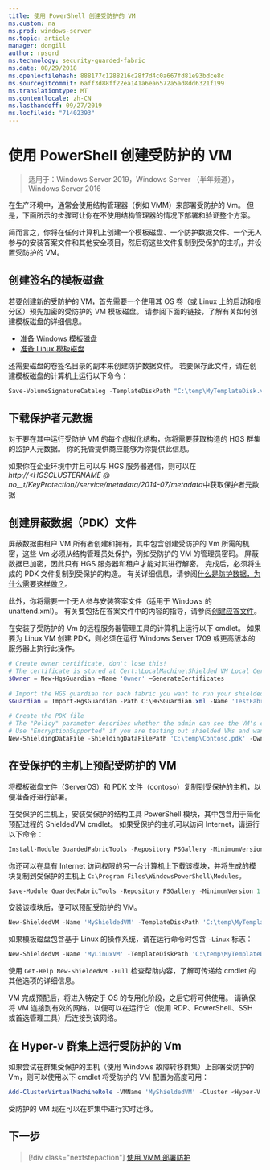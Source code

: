 ```yaml
---
title: 使用 PowerShell 创建受防护的 VM
ms.custom: na
ms.prod: windows-server
ms.topic: article
manager: dongill
author: rpsqrd
ms.technology: security-guarded-fabric
ms.date: 08/29/2018
ms.openlocfilehash: 888177c1288216c28f7d4c0a667fd81e93bdce8c
ms.sourcegitcommit: 6aff3d88ff22ea141a6ea6572a5ad8dd6321f199
ms.translationtype: MT
ms.contentlocale: zh-CN
ms.lasthandoff: 09/27/2019
ms.locfileid: "71402393"
---
```

# <a name="create-a-shielded-vm-using-powershell"></a>使用 PowerShell 创建受防护的 VM

>适用于：Windows Server 2019，Windows Server （半年频道），Windows Server 2016

在生产环境中，通常会使用结构管理器（例如 VMM）来部署受防护的 Vm。 但是，下面所示的步骤可让你在不使用结构管理器的情况下部署和验证整个方案。

简而言之，你将在任何计算机上创建一个模板磁盘、一个防护数据文件、一个无人参与的安装答案文件和其他安全项目，然后将这些文件复制到受保护的主机，并设置受防护的 VM。

## <a name="create-a-signed-template-disk"></a>创建签名的模板磁盘

若要创建新的受防护的 VM，首先需要一个使用其 OS 卷（或 Linux 上的启动和根分区）预先加密的受防护的 VM 模板磁盘。
请参阅下面的链接，了解有关如何创建模板磁盘的详细信息。

- [准备 Windows 模板磁盘](guarded-fabric-create-a-shielded-vm-template.md)
- [准备 Linux 模板磁盘](guarded-fabric-create-a-linux-shielded-vm-template.md)

还需要磁盘的卷签名目录的副本来创建防护数据文件。
若要保存此文件，请在创建模板磁盘的计算机上运行以下命令：

```powershell
Save-VolumeSignatureCatalog -TemplateDiskPath "C:\temp\MyTemplateDisk.vhdx" -VolumeSignatureCatalogPath "C:\temp\MyTemplateDiskCatalog.vsc"
```

## <a name="download-guardian-metadata"></a>下载保护者元数据

对于要在其中运行受防护 VM 的每个虚拟化结构，你将需要获取构造的 HGS 群集的监护人元数据。
你的托管提供商应能够为你提供此信息。

如果你在企业环境中并且可以与 HGS 服务器通信，则可以在*http://\<HGSCLUSTERNAME @ no__t/KeyProtection//service/metadata/2014-07/metadata*中获取保护者元数据

## <a name="create-shielding-data-pdk-file"></a>创建屏蔽数据（PDK）文件

屏蔽数据由租户 VM 所有者创建和拥有，其中包含创建受防护的 Vm 所需的机密，这些 Vm 必须从结构管理员处保护，例如受防护的 VM 的管理员密码。
屏蔽数据已加密，因此只有 HGS 服务器和租户才能对其进行解密。
完成后，必须将生成的 PDK 文件复制到受保护的构造。
有关详细信息，请参阅[什么是防护数据，为什么需要这样做？](guarded-fabric-and-shielded-vms.md#what-is-shielding-data-and-why-is-it-necessary)。

此外，你将需要一个无人参与安装答案文件（适用于 Windows 的 unattend.xml）。 有关要包括在答案文件中的内容的指导，请参阅[创建应答文件](guarded-fabric-tenant-creates-shielding-data.md#create-an-answer-file)。

在安装了受防护的 Vm 的远程服务器管理工具的计算机上运行以下 cmdlet。
如果要为 Linux VM 创建 PDK，则必须在运行 Windows Server 1709 或更高版本的服务器上执行此操作。

 
```powershell
# Create owner certificate, don't lose this!
# The certificate is stored at Cert:\LocalMachine\Shielded VM Local Certificates
$Owner = New-HgsGuardian –Name 'Owner' –GenerateCertificates
 
# Import the HGS guardian for each fabric you want to run your shielded VM
$Guardian = Import-HgsGuardian -Path C:\HGSGuardian.xml -Name 'TestFabric'
 
# Create the PDK file
# The "Policy" parameter describes whether the admin can see the VM's console or not
# Use "EncryptionSupported" if you are testing out shielded VMs and want to debug any issues during the specialization process
New-ShieldingDataFile -ShieldingDataFilePath 'C:\temp\Contoso.pdk' -Owner $Owner –Guardian $guardian –VolumeIDQualifier (New-VolumeIDQualifier -VolumeSignatureCatalogFilePath 'C:\temp\MyTemplateDiskCatalog.vsc' -VersionRule Equals) -WindowsUnattendFile 'C:\unattend.xml' -Policy Shielded
```
    
## <a name="provision-shielded-vm-on-a-guarded-host"></a>在受保护的主机上预配受防护的 VM
将模板磁盘文件（ServerOS）和 PDK 文件（contoso）复制到受保护的主机，以便准备好进行部署。

在受保护的主机上，安装受保护的结构工具 PowerShell 模块，其中包含用于简化预配过程的 ShieldedVM cmdlet。 如果受保护的主机可以访问 Internet，请运行以下命令：

```powershell
Install-Module GuardedFabricTools -Repository PSGallery -MinimumVersion 1.0.0
```

你还可以在具有 Internet 访问权限的另一台计算机上下载该模块，并将生成的模块复制到受保护的主机上 `C:\Program Files\WindowsPowerShell\Modules`。

```powershell
Save-Module GuardedFabricTools -Repository PSGallery -MinimumVersion 1.0.0 -Path C:\temp\
```

安装该模块后，便可以预配受防护的 VM。

```powershell
New-ShieldedVM -Name 'MyShieldedVM' -TemplateDiskPath 'C:\temp\MyTemplateDisk.vhdx' -ShieldingDataFilePath 'C:\temp\Contoso.pdk' -Wait
```

如果模板磁盘包含基于 Linux 的操作系统，请在运行命令时包含 `-Linux` 标志：

```powershell
New-ShieldedVM -Name 'MyLinuxVM' -TemplateDiskPath 'C:\temp\MyTemplateDisk.vhdx' -ShieldingDataFilePath 'C:\temp\Contoso.pdk' -Wait -Linux
```

使用 `Get-Help New-ShieldedVM -Full` 检查帮助内容，了解可传递给 cmdlet 的其他选项的详细信息。

VM 完成预配后，将进入特定于 OS 的专用化阶段，之后它将可供使用。
请确保将 VM 连接到有效的网络，以便可以在运行它（使用 RDP、PowerShell、SSH 或首选管理工具）后连接到该网络。

## <a name="running-shielded-vms-on-a-hyper-v-cluster"></a>在 Hyper-v 群集上运行受防护的 Vm

如果尝试在群集受保护的主机（使用 Windows 故障转移群集）上部署受防护的 Vm，则可以使用以下 cmdlet 将受防护的 VM 配置为高度可用：

```powershell
Add-ClusterVirtualMachineRole -VMName 'MyShieldedVM' -Cluster <Hyper-V cluster name>
```

受防护的 VM 现在可以在群集中进行实时迁移。

## <a name="next-step"></a>下一步

> [!div class="nextstepaction"]
> [使用 VMM 部署防护](guarded-fabric-tenant-deploys-shielded-vm-using-vmm.md)